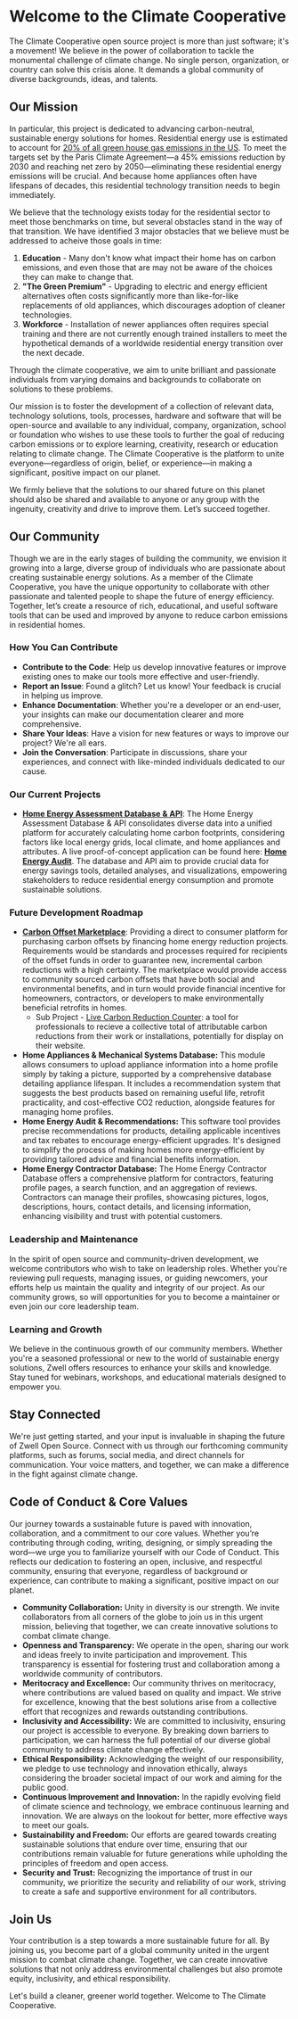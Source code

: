 # Welcome to the Climate Cooperative

The Climate Cooperative open source project is more than just software; it's a movement! We believe in the power of collaboration to tackle the monumental challenge of climate change. No single person, organization, or country can solve this crisis alone. It demands a global community of diverse backgrounds, ideas, and talents.

## **Our Mission**

In particular, this project is dedicated to advancing carbon-neutral, sustainable energy solutions for homes. Residential energy use is estimated to account for [20% of all green house gas emissions in the US](https://www.pnas.org/doi/10.1073/pnas.1922205117). To meet the targets set by the Paris Climate Agreement—a 45% emissions reduction by 2030 and reaching net zero by 2050—eliminating these residential energy emissions will be crucial. And because home appliances often have lifespans of decades, this residential technology transition needs to begin immediately.

We believe that the technology exists today for the residential sector to meet those benchmarks on time, but several obstacles stand in the way of that transition. We have identified 3 major obstacles that we believe must be addressed to acheive those goals in time:
1. **Education** - Many don't know what impact their home has on carbon emissions, and even those that are may not be aware of the choices they can make to change that.
2. **"The Green Premium"** - Upgrading to electric and energy efficient alternatives often costs significantly more than like-for-like replacements of old appliances, which discourages adoption of cleaner technologies.
3. **Workforce** - Installation of newer appliances often requires special training and there are not currently enough trained installers to meet the hypothetical demands of a worldwide residential energy transition over the next decade.

Through the climate cooperative, we aim to unite brilliant and passionate individuals from varying domains and backgrounds to collaborate on solutions to these problems.

Our mission is to foster the development of a collection of relevant data, technology solutions, tools, processes, hardware and software that will be open-source and available to any individual, company, organization, school or foundation who wishes to use these tools to further the goal of reducing carbon emissions or to explore learning, creativity, research or education relating to climate change. The Climate Cooperative is the platform to unite everyone—regardless of origin, belief, or experience—in making a significant, positive impact on our planet. 

We firmly believe that the solutions to our shared future on this planet should also be shared and available to anyone or any group with the ingenuity, creativity and drive to improve them. Let’s succeed together.


## **Our Community**

Though we are in the early stages of building the community, we envision it growing into a large, diverse group of individuals who are passionate about creating sustainable energy solutions. As a member of the Climate Cooperative, you have the unique opportunity to collaborate with other passionate and talented people to shape the future of energy efficiency. Together, let’s create a resource of rich, educational, and useful software tools that can be used and improved by anyone to reduce carbon emissions in residential homes.

### **How You Can Contribute**

- **Contribute to the Code**: Help us develop innovative features or improve existing ones to make our tools more effective and user-friendly.
- **Report an Issue**: Found a glitch? Let us know! Your feedback is crucial in helping us improve.
- **Enhance Documentation**: Whether you're a developer or an end-user, your insights can make our documentation clearer and more comprehensive.
- **Share Your Ideas**: Have a vision for new features or ways to improve our project? We're all ears.
- **Join the Conversation**: Participate in discussions, share your experiences, and connect with like-minded individuals dedicated to our cause.

### **Our Current Projects**
- **[Home Energy Assessment Database & API](https://github.com/Zwell-Home/home-energy-assessment-database)**: The Home Energy Assessment Database & API consolidates diverse data into a unified platform for accurately calculating home carbon footprints, considering factors like local energy grids, local climate, and home appliances and attributes. A live proof-of-concept application can be found here: **[Home Energy Audit](https://zwellhome.com/)**. The database and API aim to provide crucial data for energy savings tools, detailed analyses, and visualizations, empowering stakeholders to reduce residential energy consumption and promote sustainable solutions.

### **Future Development Roadmap**
- **[Carbon Offset Marketplace](https://github.com/climate-cooperative/carbon-offset-marketplace)**:  Providing a direct to consumer platform for purchasing carbon offsets by financing home energy reduction projects. Requirements would be standards and processes required for recipients of the offset funds in order to guarantee new, incremental carbon reductions with a high certainty. The marketplace would provide access to community sourced carbon offsets that have both social and environmental benefits, and in turn would provide financial incentive for homeowners, contractors, or developers to make environmentally beneficial retrofits in homes.
  - Sub Project - [Live Carbon Reduction Counter](https://github.com/climate-cooperative/live-carbon-reduction-counter): a tool for professionals to recieve a collective total of attributable carbon reductions from their work or installations, potentially for display on their website.
- **Home Appliances & Mechanical Systems Database:** This module allows consumers to upload appliance information into a home profile simply by taking a picture, supported by a comprehensive database detailing appliance lifespan. It includes a recommendation system that suggests the best products based on remaining useful life, retrofit practicality, and cost-effective CO2 reduction, alongside features for managing home profiles.
- **Home Energy Audit & Recommendations:** This software tool provides precise recommendations for products, detailing applicable incentives and tax rebates to encourage energy-efficient upgrades. It's designed to simplify the process of making homes more energy-efficient by providing tailored advice and financial benefits information.
- **Home Energy Contractor Database:** The Home Energy Contractor Database offers a comprehensive platform for contractors, featuring profile pages, a search function, and an aggregation of reviews. Contractors can manage their profiles, showcasing pictures, logos, descriptions, hours, contact details, and licensing information, enhancing visibility and trust with potential customers.

### **Leadership and Maintenance**

In the spirit of open source and community-driven development, we welcome contributors who wish to take on leadership roles. Whether you're reviewing pull requests, managing issues, or guiding newcomers, your efforts help us maintain the quality and integrity of our project. As our community grows, so will opportunities for you to become a maintainer or even join our core leadership team.

### **Learning and Growth**

We believe in the continuous growth of our community members. Whether you're a seasoned professional or new to the world of sustainable energy solutions, Zwell offers resources to enhance your skills and knowledge. Stay tuned for webinars, workshops, and educational materials designed to empower you.

## **Stay Connected**

We're just getting started, and your input is invaluable in shaping the future of Zwell Open Source. Connect with us through our forthcoming community platforms, such as forums, social media, and direct channels for communication. Your voice matters, and together, we can make a difference in the fight against climate change.

## **Code of Conduct & Core Values**

Our journey towards a sustainable future is paved with innovation, collaboration, and a commitment to our core values. Whether you’re contributing through coding, writing, designing, or simply spreading the word—we urge you to familiarize yourself with our Code of Conduct. This reflects our dedication to fostering an open, inclusive, and respectful community, ensuring that everyone, regardless of background or experience, can contribute to making a significant, positive impact on our planet.

- **Community Collaboration:** Unity in diversity is our strength. We invite collaborators from all corners of the globe to join us in this urgent mission, believing that together, we can create innovative solutions to combat climate change.
- **Openness and Transparency:** We operate in the open, sharing our work and ideas freely to invite participation and improvement. This transparency is essential for fostering trust and collaboration among a worldwide community of contributors.
- **Meritocracy and Excellence:** Our community thrives on meritocracy, where contributions are valued based on quality and impact. We strive for excellence, knowing that the best solutions arise from a collective effort that recognizes and rewards outstanding contributions.
- **Inclusivity and Accessibility:** We are committed to inclusivity, ensuring our project is accessible to everyone. By breaking down barriers to participation, we can harness the full potential of our diverse global community to address climate change effectively.
- **Ethical Responsibility:** Acknowledging the weight of our responsibility, we pledge to use technology and innovation ethically, always considering the broader societal impact of our work and aiming for the public good.
- **Continuous Improvement and Innovation:** In the rapidly evolving field of climate science and technology, we embrace continuous learning and innovation. We are always on the lookout for better, more effective ways to meet our goals.
- **Sustainability and Freedom:** Our efforts are geared towards creating sustainable solutions that endure over time, ensuring that our contributions remain valuable for future generations while upholding the principles of freedom and open access.
- **Security and Trust:** Recognizing the importance of trust in our community, we prioritize the security and reliability of our work, striving to create a safe and supportive environment for all contributors.

## **Join Us**

Your contribution is a step towards a more sustainable future for all. By joining us, you become part of a global community united in the urgent mission to combat climate change. Together, we can create innovative solutions that not only address environmental challenges but also promote equity, inclusivity, and ethical responsibility.

Let's build a cleaner, greener world together. Welcome to The Climate Cooperative.

